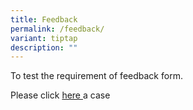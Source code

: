 ```yaml
---
title: Feedback
permalink: /feedback/
variant: tiptap
description: ""
---
```

<p>To test the requirement of feedback form.</p>
<p></p>
<p>Please click <a href="mailto: stb_feedback@stb.gov.sg" rel="noopener nofollow" target="_blank">here </a>a
case</p>